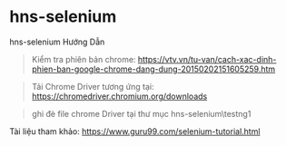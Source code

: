 # hns-selenium
hns-selenium
Hướng Dẫn

>Kiểm tra phiên bản chrome:
https://vtv.vn/tu-van/cach-xac-dinh-phien-ban-google-chrome-dang-dung-20150202151605259.htm

>Tải Chrome Driver tương ứng tại:
https://chromedriver.chromium.org/downloads

>ghi đè file chrome Driver tại thư mục hns-selenium\testng1


Tài liệu tham khảo: https://www.guru99.com/selenium-tutorial.html

